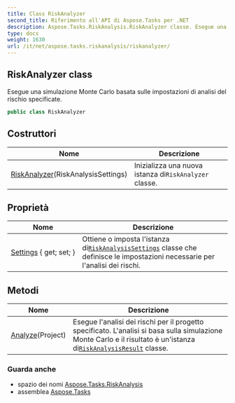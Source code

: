 ```yaml
---
title: Class RiskAnalyzer
second_title: Riferimento all'API di Aspose.Tasks per .NET
description: Aspose.Tasks.RiskAnalysis.RiskAnalyzer classe. Esegue una simulazione Monte Carlo basata sulle impostazioni di analisi del rischio specificate.
type: docs
weight: 1630
url: /it/net/aspose.tasks.riskanalysis/riskanalyzer/
---
```

## RiskAnalyzer class

Esegue una simulazione Monte Carlo basata sulle impostazioni di analisi del rischio specificate.

```csharp
public class RiskAnalyzer
```

## Costruttori

| Nome | Descrizione |
| --- | --- |
| [RiskAnalyzer](riskanalyzer/)(RiskAnalysisSettings) | Inizializza una nuova istanza di`RiskAnalyzer` classe. |

## Proprietà

| Nome | Descrizione |
| --- | --- |
| [Settings](../../aspose.tasks.riskanalysis/riskanalyzer/settings/) { get; set; } | Ottiene o imposta l'istanza di[`RiskAnalysisSettings`](../riskanalysissettings/) classe che definisce le impostazioni necessarie per l'analisi dei rischi. |

## Metodi

| Nome | Descrizione |
| --- | --- |
| [Analyze](../../aspose.tasks.riskanalysis/riskanalyzer/analyze/)(Project) | Esegue l'analisi dei rischi per il progetto specificato. L'analisi si basa sulla simulazione Monte Carlo e il risultato è un'istanza di[`RiskAnalysisResult`](../riskanalysisresult/) classe. |

### Guarda anche

* spazio dei nomi [Aspose.Tasks.RiskAnalysis](../../aspose.tasks.riskanalysis/)
* assemblea [Aspose.Tasks](../../)


